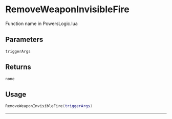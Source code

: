 # RemoveWeaponInvisibleFire
Function name in PowersLogic.lua
## Parameters
`triggerArgs`
## Returns
`none`
## Usage
```lua
RemoveWeaponInvisibleFire(triggerArgs)
```
---
